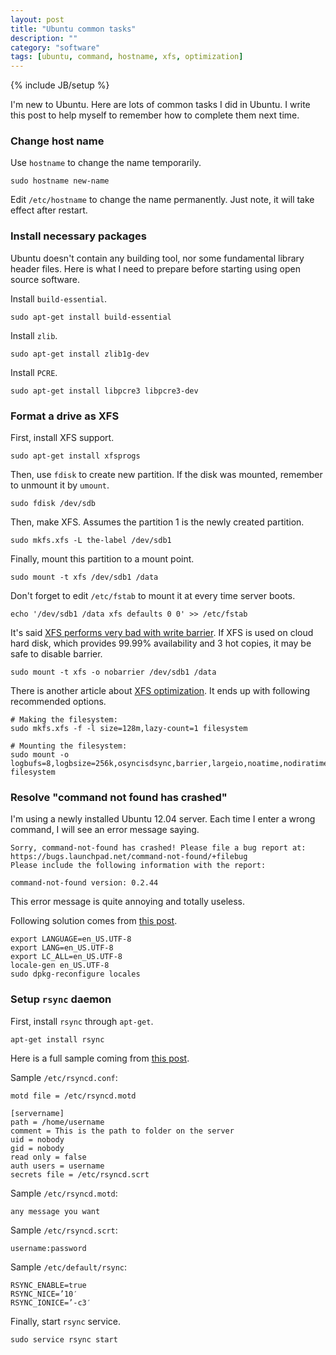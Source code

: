 ```yaml
---
layout: post
title: "Ubuntu common tasks"
description: ""
category: "software"
tags: [ubuntu, command, hostname, xfs, optimization]
---
```

{% include JB/setup %}

I'm new to Ubuntu. Here are lots of common tasks I did in Ubuntu. I write this post to help myself to remember how to complete them next time.

### Change host name ###

Use `hostname` to change the name temporarily.

    sudo hostname new-name

Edit `/etc/hostname` to change the name permanently. Just note, it will take effect after restart.

### Install necessary packages ###

Ubuntu doesn't contain any building tool, nor some fundamental library header files. Here is what I need to prepare before starting using open source software.

Install `build-essential`.

    sudo apt-get install build-essential

Install `zlib`.

    sudo apt-get install zlib1g-dev 

Install `PCRE`.

    sudo apt-get install libpcre3 libpcre3-dev

### Format a drive as XFS ###

First, install XFS support.

    sudo apt-get install xfsprogs

Then, use `fdisk` to create new partition. If the disk was mounted, remember to unmount it by `umount`.

    sudo fdisk /dev/sdb

Then, make XFS. Assumes the partition 1 is the newly created partition.

    sudo mkfs.xfs -L the-label /dev/sdb1

Finally, mount this partition to a mount point.

    sudo mount -t xfs /dev/sdb1 /data

Don't forget to edit `/etc/fstab` to mount it at every time server boots.

    echo '/dev/sdb1 /data xfs defaults 0 0' >> /etc/fstab

It's said [XFS performs very bad with write barrier](http://www.mysqlperformanceblog.com/2009/03/02/ssd-xfs-lvm-fsync-write-cache-barrier-and-lost-transactions/). If XFS is used on cloud hard disk, which provides 99.99% availability and 3 hot copies, it may be safe to disable barrier.

    sudo mount -t xfs -o nobarrier /dev/sdb1 /data

There is another article about [XFS optimization](https://pracops.com/wiki/index.php/XFS_optimisation). It ends up with following recommended options.

    # Making the filesystem:
    sudo mkfs.xfs -f -l size=128m,lazy-count=1 filesystem
    
    # Mounting the filesystem:
    sudo mount -o logbufs=8,logbsize=256k,osyncisdsync,barrier,largeio,noatime,nodiratime filesystem

### Resolve "command not found has crashed" ###

I'm using a newly installed Ubuntu 12.04 server. Each time I enter a wrong command, I will see an error message saying.

    Sorry, command-not-found has crashed! Please file a bug report at:
    https://bugs.launchpad.net/command-not-found/+filebug
    Please include the following information with the report:

    command-not-found version: 0.2.44

This error message is quite annoying and totally useless.

Following solution comes from [this post](http://ivaniliev.com/sorry-command-not-found-has-crashed/).

    export LANGUAGE=en_US.UTF-8
    export LANG=en_US.UTF-8
    export LC_ALL=en_US.UTF-8
    locale-gen en_US.UTF-8
    sudo dpkg-reconfigure locales

### Setup `rsync` daemon ###

First, install `rsync` through `apt-get`.

    apt-get install rsync

Here is a full sample coming from [this post](http://www.hartenstine.com/771/install-rsync-on-ubuntu-server-12-04-lts/).

Sample `/etc/rsyncd.conf`:

    motd file = /etc/rsyncd.motd

    [servername]
    path = /home/username
    comment = This is the path to folder on the server
    uid = nobody
    gid = nobody
    read only = false
    auth users = username
    secrets file = /etc/rsyncd.scrt

Sample `/etc/rsyncd.motd`:

    any message you want

Sample `/etc/rsyncd.scrt`:

    username:password

Sample `/etc/default/rsync`:
    
    RSYNC_ENABLE=true
    RSYNC_NICE=’10′
    RSYNC_IONICE=’-c3′

Finally, start `rsync` service.

    sudo service rsync start